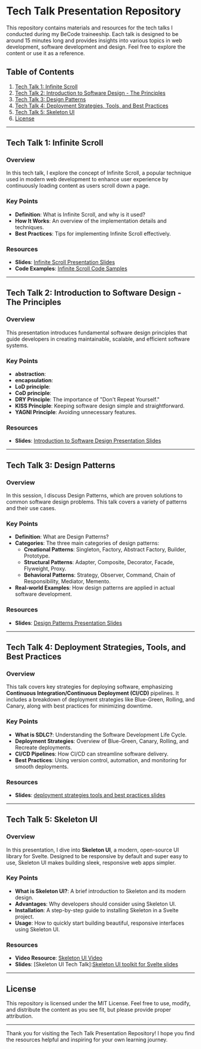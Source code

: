 # Tech Talk Presentation Repository

 This repository contains materials and resources for the tech talks I conducted during my BeCode traineeship. Each talk is designed to be around 15 minutes long and provides insights into various topics in web development, software development and design. Feel free to explore the content or use it as a reference.

## Table of Contents

1. [Tech Talk 1: Infinite Scroll](#tech-talk-1-infinite-scroll)
2. [Tech Talk 2: Introduction to Software Design - The Principles](#tech-talk-2-introduction-to-software-design---the-principles)
3. [Tech Talk 3: Design Patterns](#tech-talk-3-design-patterns)
4. [Tech Talk 4: Deployment Strategies, Tools, and Best Practices](#tech-talk-4-deployment-strategies-tools-and-best-practices)
5. [Tech Talk 5: Skeleton UI](#tech-talk-5-skeleton-ui)
6. [License](#license)

---

## Tech Talk 1: Infinite Scroll

### Overview
In this tech talk, I explore the concept of Infinite Scroll, a popular technique used in modern web development to enhance user experience by continuously loading content as users scroll down a page. 

### Key Points
- **Definition**: What is Infinite Scroll, and why is it used?
- **How It Works**: An overview of the implementation details and techniques.
- **Best Practices**: Tips for implementing Infinite Scroll effectively.
  

### Resources
- **Slides**: [Infinite Scroll Presentation Slides](slides/infinite_croll.pdf)
- **Code Examples**: [Infinite Scroll Code Samples](/le_scroll_infini)


---

## Tech Talk 2: Introduction to Software Design - The Principles

### Overview
This presentation introduces fundamental software design principles that guide developers in creating maintainable, scalable, and efficient software systems.

### Key Points
- **abstraction**:
- **encapsulation**:
- **LoD principle**:
- **CoD principle**:
- **DRY Principle**: The importance of "Don't Repeat Yourself."
- **KISS Principle**: Keeping software design simple and straightforward.
- **YAGNI Principle**: Avoiding unnecessary features.

### Resources
- **Slides**: [Introduction to Software Design Presentation Slides](slides/introduction_to_software_design.pdf)


---
## Tech Talk 3: Design Patterns

### Overview
In this session, I discuss Design Patterns, which are proven solutions to common software design problems. This talk covers a variety of patterns and their use cases.

### Key Points
- **Definition**: What are Design Patterns?
- **Categories**: The three main categories of design patterns:
  - **Creational Patterns**: Singleton, Factory, Abstract Factory, Builder, Prototype.
  - **Structural Patterns**: Adapter, Composite, Decorator, Facade, Flyweight, Proxy.
  - **Behavioral Patterns**: Strategy, Observer, Command, Chain of Responsibility, Mediator, Memento.
- **Real-world Examples**: How design patterns are applied in actual software development.

### Resources
- **Slides**: [Design Patterns Presentation Slides](slides/design_patterns.pdf)
  

---
## Tech Talk 4: Deployment Strategies, Tools, and Best Practices

### Overview
This talk covers key strategies for deploying software, emphasizing **Continuous Integration/Continuous Deployment (CI/CD)** pipelines. It includes a breakdown of deployment strategies like Blue-Green, Rolling, and Canary, along with best practices for minimizing downtime.

### Key Points
- **What is SDLC?**: Understanding the Software Development Life Cycle.
- **Deployment Strategies**: Overview of Blue-Green, Canary, Rolling, and Recreate deployments.
- **CI/CD Pipelines**: How CI/CD can streamline software delivery.
- **Best Practices**: Using version control, automation, and monitoring for smooth deployments.

### Resources
- **Slides**: [deployment strategies tools and best practices slides](slides/_Deployment%20Strategies,%20Tools,%20and%20Best%20Practices.pdf)

---
## Tech Talk 5: Skeleton UI

### Overview
In this presentation, I dive into **Skeleton UI**, a modern, open-source UI library for Svelte. Designed to be responsive by default and super easy to use, Skeleton UI makes building sleek, responsive web apps simpler.

### Key Points
- **What is Skeleton UI?**: A brief introduction to Skeleton and its modern design.
- **Advantages**: Why developers should consider using Skeleton UI.
- **Installation**: A step-by-step guide to installing Skeleton in a Svelte project.
- **Usage**: How to quickly start building beautiful, responsive interfaces using Skeleton UI.


### Resources

- **Video Resource**: [Skeleton UI Video](https://youtu.be/P_A0qQ7AuK8?si=oX29qxndrr1cRPIz)
- **Slides**: [Skeleton UI Tech Talk]:[Skeleton UI toolkit for Svelte slides](slides/skeleton.pdf)
---


## License

This repository is licensed under the MIT License. Feel free to use, modify, and distribute the content as you see fit, but please provide proper attribution.

---

Thank you for visiting the Tech Talk Presentation Repository! I hope you find the resources helpful and inspiring for your own learning journey.
